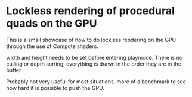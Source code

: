 # Lockless rendering of procedural quads on the GPU

This is a small showcase of how to do lockless rendering on the GPU through the use of Compute shaders.

width and height needs to be set before entering playmode.
There is no culling or depth sorting, everything is drawn in the order they are in the buffer

Probably not very useful for most situations, more of a benchmark to see how hard it is possible to push the GPU.